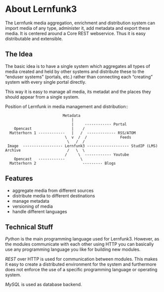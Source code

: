 About Lernfunk3
===============

The Lernfunk media aggregation, enrichment and distribution system can import
media of any type, administer it, add metadata and export these media. It is
centered around a Core REST webservice. Thus it is easy distributable and
extensible.

The Idea
--------

The basic idea is to have a single system which aggregates all types of media
created and held by other systems and distribute these to the “enduser systems”
(portals, etc.) rather than connecting each “creating” system with every single
portal directly.

This way it is easy to manage all media, its metadat and the places they should
appear from a single system.

Position of Lernfunk in media management and distribution::

                              Metadata
                                  |
                                  |     ------------ Portal
        Opencast                  |    /
      Matterhorn 1 ------------   |   /  ------------- RSS/ATOM 
                               \  v  /  /               Feeds
                                \   /  /
     Image  ------------------ Lernfunk3 ------------------- StudIP (LMS)
    Archive                     /   \  \
                               /     \  ------------ Youtube
        Opencast   ------------       \
      Matterhorn 2                     --------- Blogs

Features
--------

- aggregate media from different sources
- distribute media to different destinations
- manage metadata
- versioning of media
- handle different languages

Technical Stuff
---------------

*Python* is the main programming language used for Lernfunk3. However, as the
modules communicate with each other using HTTP you can basically use any
programming language you like for building new modules.

*REST* over HTTP is used for communication between modules. This makes it easy
to create a distributed environment for the system and furthermore does not
enforce the use of a specific programming language or operating system.

*MySQL* is used as database backend.
